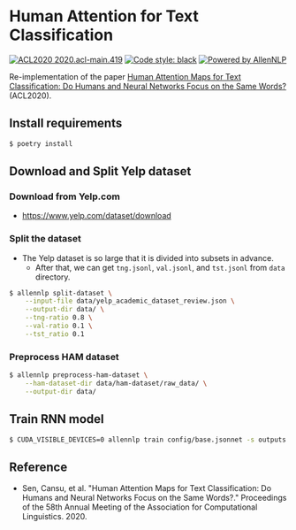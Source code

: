 # Human Attention for Text Classification

<a href="https://www.aclweb.org/anthology/2020.acl-main.419/"><img alt="ACL2020 2020.acl-main.419" src="https://img.shields.io/badge/ACL2020-2020.acl--main.419-red"></a>
<a href="https://github.com/psf/black"><img alt="Code style: black" src="https://img.shields.io/badge/code%20style-black-000000.svg"></a>
<a href="https://github.com/allenai/allennlp"><img alt="Powered by AllenNLP" src="https://img.shields.io/badge/Powered%20by-AllenNLP-blue.svg"></a>

Re-implementation of the paper [Human Attention Maps for Text Classification: Do Humans and Neural Networks Focus on the Same Words?](https://www.aclweb.org/anthology/2020.acl-main.419/) (ACL2020).

## Install requirements

```sh
$ poetry install
```

## Download and Split Yelp dataset
### Download from Yelp.com
- https://www.yelp.com/dataset/download

### Split the dataset
- The Yelp dataset is so large that it is divided into subsets in advance.
  - After that, we can get `tng.jsonl`, `val.jsonl`, and `tst.jsonl` from `data` directory.

```sh
$ allennlp split-dataset \
    --input-file data/yelp_academic_dataset_review.json \
    --output-dir data/ \
    --tng-ratio 0.8 \
    --val-ratio 0.1 \
    --tst_ratio 0.1
```

### Preprocess HAM dataset

```sh
$ allennlp preprocess-ham-dataset \
    --ham-dataset-dir data/ham-dataset/raw_data/ \
    --output-dir data/
```

## Train RNN model

```sh
$ CUDA_VISIBLE_DEVICES=0 allennlp train config/base.jsonnet -s outputs -o '{"trainer": {"cuda_device": 0}}'
```

## Reference

- Sen, Cansu, et al. "Human Attention Maps for Text Classification: Do Humans and Neural Networks Focus on the Same Words?." Proceedings of the 58th Annual Meeting of the Association for Computational Linguistics. 2020.
